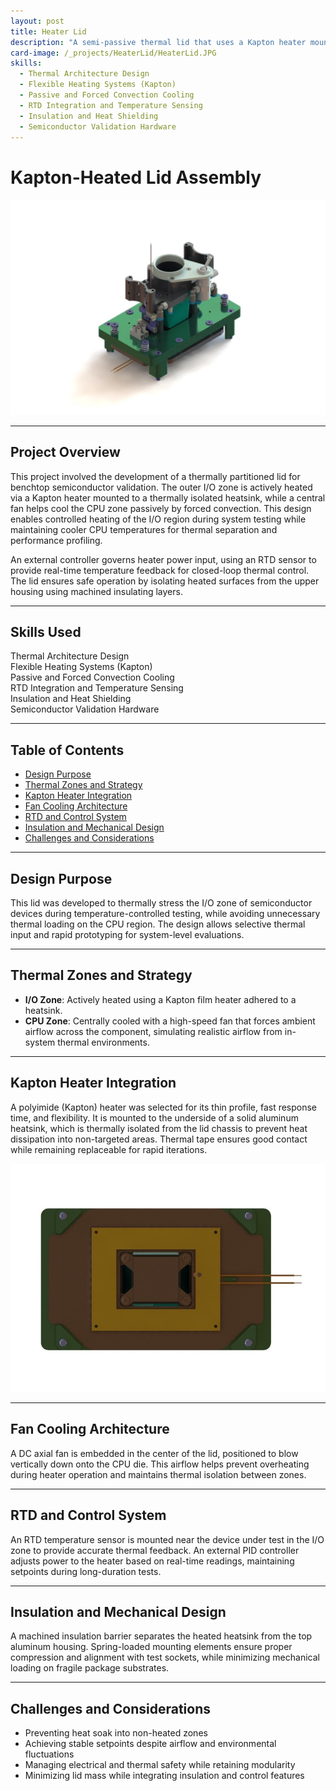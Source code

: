 ```yaml
---
layout: post
title: Heater Lid
description: "A semi-passive thermal lid that uses a Kapton heater mounted to an insulated heatsink to elevate and control temperature across the I/O zone of a semiconductor package. A central fan provides convective cooling over the CPU region for thermal partitioning."
card-image: /_projects/HeaterLid/HeaterLid.JPG
skills:
  - Thermal Architecture Design
  - Flexible Heating Systems (Kapton)
  - Passive and Forced Convection Cooling
  - RTD Integration and Temperature Sensing
  - Insulation and Heat Shielding
  - Semiconductor Validation Hardware
---
```


# Kapton-Heated Lid Assembly

<img src="/_projects/HeaterLid/HeaterLid.JPG" alt="Kapton-Heated Lid Assembly" class="centered-image" />

---

## Project Overview

This project involved the development of a thermally partitioned lid for benchtop semiconductor validation. The outer I/O zone is actively heated via a Kapton heater mounted to a thermally isolated heatsink, while a central fan helps cool the CPU zone passively by forced convection. This design enables controlled heating of the I/O region during system testing while maintaining cooler CPU temperatures for thermal separation and performance profiling.

An external controller governs heater power input, using an RTD sensor to provide real-time temperature feedback for closed-loop thermal control. The lid ensures safe operation by isolating heated surfaces from the upper housing using machined insulating layers.

---

## Skills Used

<div class="skills-list">
  <div class="skill">Thermal Architecture Design</div>
  <div class="skill">Flexible Heating Systems (Kapton)</div>
  <div class="skill">Passive and Forced Convection Cooling</div>
  <div class="skill">RTD Integration and Temperature Sensing</div>
  <div class="skill">Insulation and Heat Shielding</div>
  <div class="skill">Semiconductor Validation Hardware</div>
</div>

---

## Table of Contents
- [Design Purpose](#design-purpose)
- [Thermal Zones and Strategy](#thermal-zones-and-strategy)
- [Kapton Heater Integration](#kapton-heater-integration)
- [Fan Cooling Architecture](#fan-cooling-architecture)
- [RTD and Control System](#rtd-and-control-system)
- [Insulation and Mechanical Design](#insulation-and-mechanical-design)
- [Challenges and Considerations](#challenges-and-considerations)

---

## Design Purpose

This lid was developed to thermally stress the I/O zone of semiconductor devices during temperature-controlled testing, while avoiding unnecessary thermal loading on the CPU region. The design allows selective thermal input and rapid prototyping for system-level evaluations.

---

## Thermal Zones and Strategy

- **I/O Zone**: Actively heated using a Kapton film heater adhered to a heatsink.
- **CPU Zone**: Centrally cooled with a high-speed fan that forces ambient airflow across the component, simulating realistic airflow from in-system thermal environments.

---

## Kapton Heater Integration

A polyimide (Kapton) heater was selected for its thin profile, fast response time, and flexibility. It is mounted to the underside of a solid aluminum heatsink, which is thermally isolated from the lid chassis to prevent heat dissipation into non-targeted areas. Thermal tape ensures good contact while remaining replaceable for rapid iterations.

<img src="/_projects/HeaterLid/HeaterLidBottom.JPG" alt="Kapton-Heated Lid Assembly Bottom View" class="centered-image" />

---

## Fan Cooling Architecture

A DC axial fan is embedded in the center of the lid, positioned to blow vertically down onto the CPU die. This airflow helps prevent overheating during heater operation and maintains thermal isolation between zones.

---

## RTD and Control System

An RTD temperature sensor is mounted near the device under test in the I/O zone to provide accurate thermal feedback. An external PID controller adjusts power to the heater based on real-time readings, maintaining setpoints during long-duration tests.

---

## Insulation and Mechanical Design

A machined insulation barrier separates the heated heatsink from the top aluminum housing. Spring-loaded mounting elements ensure proper compression and alignment with test sockets, while minimizing mechanical loading on fragile package substrates.

---

## Challenges and Considerations

- Preventing heat soak into non-heated zones  
- Achieving stable setpoints despite airflow and environmental fluctuations  
- Managing electrical and thermal safety while retaining modularity  
- Minimizing lid mass while integrating insulation and control features  

